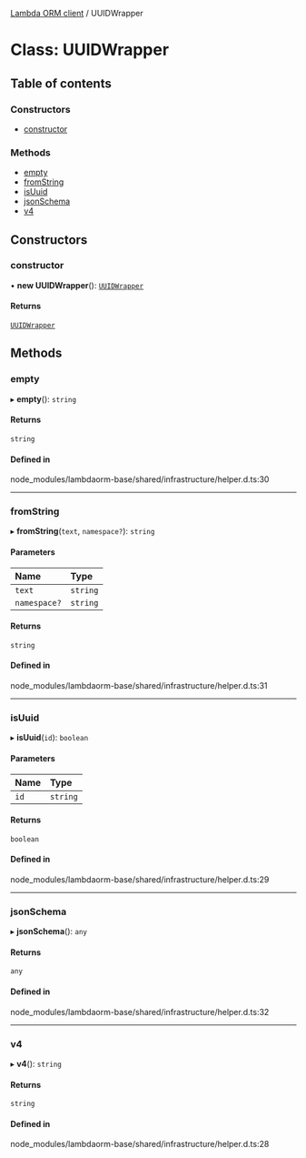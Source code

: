 [Lambda ORM client](../README.md) / UUIDWrapper

# Class: UUIDWrapper

## Table of contents

### Constructors

- [constructor](UUIDWrapper.md#constructor)

### Methods

- [empty](UUIDWrapper.md#empty)
- [fromString](UUIDWrapper.md#fromstring)
- [isUuid](UUIDWrapper.md#isuuid)
- [jsonSchema](UUIDWrapper.md#jsonschema)
- [v4](UUIDWrapper.md#v4)

## Constructors

### constructor

• **new UUIDWrapper**(): [`UUIDWrapper`](UUIDWrapper.md)

#### Returns

[`UUIDWrapper`](UUIDWrapper.md)

## Methods

### empty

▸ **empty**(): `string`

#### Returns

`string`

#### Defined in

node_modules/lambdaorm-base/shared/infrastructure/helper.d.ts:30

___

### fromString

▸ **fromString**(`text`, `namespace?`): `string`

#### Parameters

| Name | Type |
| :------ | :------ |
| `text` | `string` |
| `namespace?` | `string` |

#### Returns

`string`

#### Defined in

node_modules/lambdaorm-base/shared/infrastructure/helper.d.ts:31

___

### isUuid

▸ **isUuid**(`id`): `boolean`

#### Parameters

| Name | Type |
| :------ | :------ |
| `id` | `string` |

#### Returns

`boolean`

#### Defined in

node_modules/lambdaorm-base/shared/infrastructure/helper.d.ts:29

___

### jsonSchema

▸ **jsonSchema**(): `any`

#### Returns

`any`

#### Defined in

node_modules/lambdaorm-base/shared/infrastructure/helper.d.ts:32

___

### v4

▸ **v4**(): `string`

#### Returns

`string`

#### Defined in

node_modules/lambdaorm-base/shared/infrastructure/helper.d.ts:28
